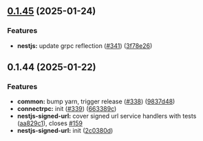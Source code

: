 

## [0.1.45](https://github.com/atls/nestjs/compare/@atlantis-lab/nestjs-signed-url@0.1.44...@atlantis-lab/nestjs-signed-url@0.1.45) (2025-01-24)


### Features


* **nestjs:** update grpc reflection ([#341](https://github.com/atls/nestjs/issues/341)) ([3f78e26](https://github.com/atls/nestjs/commit/3f78e26340b9ba64eab425160e8cea7ba83a3538))



## 0.1.44 (2025-01-22)

### Features

- **common:** bump yarn, trigger release ([#338](https://github.com/atls/nestjs/issues/338)) ([9837d48](https://github.com/atls/nestjs/commit/9837d482f75928a3ac132d0306ab6de04d8a04b9))
- **connectrpc:** init ([#339](https://github.com/atls/nestjs/issues/339)) ([663389c](https://github.com/atls/nestjs/commit/663389cd20156a9c10e93d6dbb8326bf8dcac781))
- **nestjs-signed-url:** cover signed url service handlers with tests ([aa829c1](https://github.com/atls/nestjs/commit/aa829c173bb90f1e4ca5781a7d389a0e7ba1bec0)), closes [#159](https://github.com/atls/nestjs/issues/159)
- **nestjs-signed-url:** init ([2c0380d](https://github.com/atls/nestjs/commit/2c0380dd5c8950a7a8e4f4b01a57350f2100490a))
